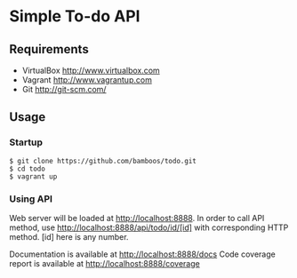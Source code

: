Simple To-do API
============

Requirements
------------
* VirtualBox <http://www.virtualbox.com>
* Vagrant <http://www.vagrantup.com>
* Git <http://git-scm.com/>

Usage
-----

### Startup
	$ git clone https://github.com/bamboos/todo.git
	$ cd todo
	$ vagrant up


### Using API
Web server will be loaded at <http://localhost:8888>.
In order to call API method, use <http://localhost:8888/api/todo/id/[id]> with corresponding HTTP method. [id] here is any number.

Documentation is available at <http://localhost:8888/docs>
Code coverage report is available at <http://localhost:8888/coverage>